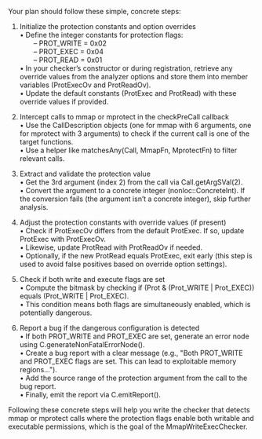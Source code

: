 Your plan should follow these simple, concrete steps:

1. Initialize the protection constants and option overrides  
   • Define the integer constants for protection flags:  
  – PROT_WRITE = 0x02  
  – PROT_EXEC  = 0x04  
  – PROT_READ  = 0x01  
   • In your checker’s constructor or during registration, retrieve any override values from the analyzer options and store them into member variables (ProtExecOv and ProtReadOv).  
   • Update the default constants (ProtExec and ProtRead) with these override values if provided.

2. Intercept calls to mmap or mprotect in the checkPreCall callback  
   • Use the CallDescription objects (one for mmap with 6 arguments, one for mprotect with 3 arguments) to check if the current call is one of the target functions.  
   • Use a helper like matchesAny(Call, MmapFn, MprotectFn) to filter relevant calls.

3. Extract and validate the protection value  
   • Get the 3rd argument (index 2) from the call via Call.getArgSVal(2).  
   • Convert the argument to a concrete integer (nonloc::ConcreteInt). If the conversion fails (the argument isn’t a concrete integer), skip further analysis.

4. Adjust the protection constants with override values (if present)  
   • Check if ProtExecOv differs from the default ProtExec. If so, update ProtExec with ProtExecOv.  
   • Likewise, update ProtRead with ProtReadOv if needed.  
   • Optionally, if the new ProtRead equals ProtExec, exit early (this step is used to avoid false positives based on override option settings).

5. Check if both write and execute flags are set  
   • Compute the bitmask by checking if (Prot & (Prot_WRITE | Prot_EXEC)) equals (Prot_WRITE | Prot_EXEC).  
   • This condition means both flags are simultaneously enabled, which is potentially dangerous.

6. Report a bug if the dangerous configuration is detected  
   • If both PROT_WRITE and PROT_EXEC are set, generate an error node using C.generateNonFatalErrorNode().  
   • Create a bug report with a clear message (e.g., "Both PROT_WRITE and PROT_EXEC flags are set. This can lead to exploitable memory regions...").  
   • Add the source range of the protection argument from the call to the bug report.  
   • Finally, emit the report via C.emitReport().

Following these concrete steps will help you write the checker that detects mmap or mprotect calls where the protection flags enable both writable and executable permissions, which is the goal of the MmapWriteExecChecker.